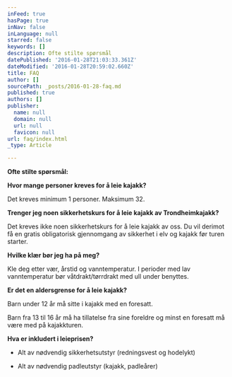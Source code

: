```yaml
---
inFeed: true
hasPage: true
inNav: false
inLanguage: null
starred: false
keywords: []
description: Ofte stilte spørsmål
datePublished: '2016-01-28T21:03:33.361Z'
dateModified: '2016-01-28T20:59:02.660Z'
title: FAQ
author: []
sourcePath: _posts/2016-01-28-faq.md
published: true
authors: []
publisher:
  name: null
  domain: null
  url: null
  favicon: null
url: faq/index.html
_type: Article

---
```

**Ofte stilte spørsmål:**

**Hvor mange personer kreves for å leie kajakk?**

Det kreves minimum 1 personer. Maksimum 32\.

**Trenger jeg noen sikkerhetskurs for å leie kajakk av
Trondheimkajakk?**

Det kreves ikke noen sikkerhetskurs for å leie kajakk av oss. Du
vil derimot få en gratis obligatorisk gjennomgang av sikkerhet i elv
og kajakk før turen starter.

**Hvilke klær bør jeg ha på meg?**

Kle deg etter vær, årstid og vanntemperatur. I perioder med lav
vanntemperatur bør våtdrakt/tørrdrakt med ull under benyttes.

**Er det en aldersgrense for å leie kajakk?**

Barn under 12 år må sitte i kajakk med en foresatt. 

Barn fra 13 til 16 år må ha tillatelse fra sine foreldre og
minst en foresatt må være med på kajakkturen.

**Hva er inkludert i leieprisen?**

- Alt av nødvendig sikkerhetsutstyr (redningsvest og hodelykt)

- Alt av nødvendig padleutstyr (kajakk, padleårer)